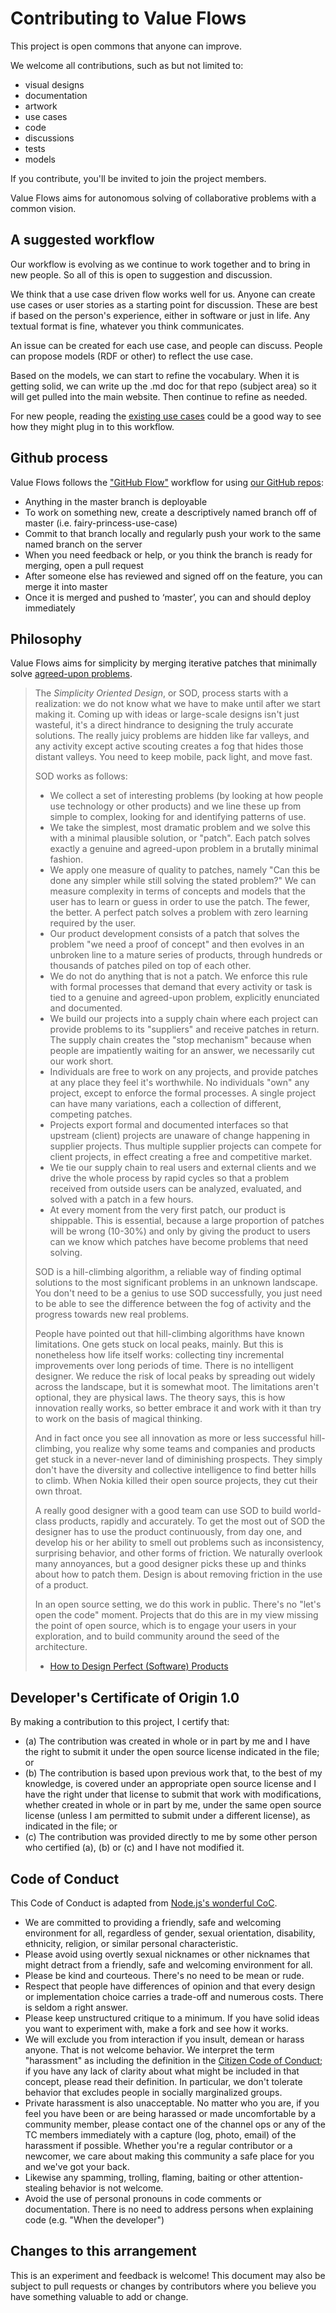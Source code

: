 # Contributing to Value Flows

This project is open commons that anyone can improve.

We welcome all contributions, such as but not limited to:

- visual designs
- documentation
- artwork
- use cases
- code
- discussions
- tests
- models

If you contribute, you'll be invited to join the project members.

Value Flows aims for autonomous solving of collaborative problems with a common vision.

## A suggested workflow

Our workflow is evolving as we continue to work together and to bring in new people.  So all of this is open to suggestion and discussion.

We think that a use case driven flow works well for us.  Anyone can create use cases or user stories as a starting point for discussion.  These are best if based on the person's experience, either in software or just in life.  Any textual format is fine, whatever you think communicates.

An issue can be created for each use case, and people can discuss.  People can propose models (RDF or other) to reflect the use case.  

Based on the models, we can start to refine the vocabulary.  When it is getting solid, we can write up the .md doc for that repo (subject area) so it will get pulled into the main website.  Then continue to refine as needed.

For new people, reading the [existing use cases](https://github.com/valueflows/valueflows/tree/master/use-cases) could be a good way to see how they might plug in to this workflow.

## Github process

Value Flows follows the ["GitHub Flow"](http://scottchacon.com/2011/08/31/github-flow.html) workflow for using [our GitHub repos](https://github.com/valueflows):

* Anything in the master branch is deployable
* To work on something new, create a descriptively named branch off of master (i.e. fairy-princess-use-case)
* Commit to that branch locally and regularly push your work to the same named branch on the server
* When you need feedback or help, or you think the branch is ready for merging, open a pull request
* After someone else has reviewed and signed off on the feature, you can merge it into master
* Once it is merged and pushed to ‘master’, you can and should deploy immediately

## Philosophy

Value Flows aims for simplicity by merging iterative patches that minimally solve [agreed-upon problems](./PRINCIPLES.md).

> The _Simplicity Oriented Design_, or SOD, process starts with a realization: we do not know what we have to make until after we start making it. Coming up with ideas or large-scale designs isn't just wasteful, it's a direct hindrance to designing the truly accurate solutions. The really juicy problems are hidden like far valleys, and any activity except active scouting creates a fog that hides those distant valleys. You need to keep mobile, pack light, and move fast.
>
> SOD works as follows:
>
> - We collect a set of interesting problems (by looking at how people use technology or other products) and we line these up from simple to complex, looking for and identifying patterns of use.
> - We take the simplest, most dramatic problem and we solve this with a minimal plausible solution, or "patch". Each patch solves exactly a genuine and agreed-upon problem in a brutally minimal fashion.
> - We apply one measure of quality to patches, namely "Can this be done any simpler while still solving the stated problem?" We can measure complexity in terms of concepts and models that the user has to learn or guess in order to use the patch. The fewer, the better. A perfect patch solves a problem with zero learning required by the user.
> - Our product development consists of a patch that solves the problem "we need a proof of concept" and then evolves in an unbroken line to a mature series of products, through hundreds or thousands of patches piled on top of each other.
> - We do not do anything that is not a patch. We enforce this rule with formal processes that demand that every activity or task is tied to a genuine and agreed-upon problem, explicitly enunciated and documented.
> - We build our projects into a supply chain where each project can provide problems to its "suppliers" and receive patches in return. The supply chain creates the "stop mechanism" because when people are impatiently waiting for an answer, we necessarily cut our work short.
> - Individuals are free to work on any projects, and provide patches at any place they feel it's worthwhile. No individuals "own" any project, except to enforce the formal processes. A single project can have many variations, each a collection of different, competing patches.
> - Projects export formal and documented interfaces so that upstream (client) projects are unaware of change happening in supplier projects. Thus multiple supplier projects can compete for client projects, in effect creating a free and competitive market.
> - We tie our supply chain to real users and external clients and we drive the whole process by rapid cycles so that a problem received from outside users can be analyzed, evaluated, and solved with a patch in a few hours.
> - At every moment from the very first patch, our product is shippable. This is essential, because a large proportion of patches will be wrong (10-30%) and only by giving the product to users can we know which patches have become problems that need solving.
> 
> SOD is a hill-climbing algorithm, a reliable way of finding optimal solutions to the most significant problems in an unknown landscape. You don't need to be a genius to use SOD successfully, you just need to be able to see the difference between the fog of activity and the progress towards new real problems.
>
> People have pointed out that hill-climbing algorithms have known limitations. One gets stuck on local peaks, mainly. But this is nonetheless how life itself works: collecting tiny incremental improvements over long periods of time. There is no intelligent designer. We reduce the risk of local peaks by spreading out widely across the landscape, but it is somewhat moot. The limitations aren't optional, they are physical laws. The theory says, this is how innovation really works, so better embrace it and work with it than try to work on the basis of magical thinking.
>
> And in fact once you see all innovation as more or less successful hill-climbing, you realize why some teams and companies and products get stuck in a never-never land of diminishing prospects. They simply don't have the diversity and collective intelligence to find better hills to climb. When Nokia killed their open source projects, they cut their own throat.
>
> A really good designer with a good team can use SOD to build world-class products, rapidly and accurately. To get the most out of SOD the designer has to use the product continuously, from day one, and develop his or her ability to smell out problems such as inconsistency, surprising behavior, and other forms of friction. We naturally overlook many annoyances, but a good designer picks these up and thinks about how to patch them. Design is about removing friction in the use of a product.
>
> In an open source setting, we do this work in public. There's no "let's open the code" moment. Projects that do this are in my view missing the point of open source, which is to engage your users in your exploration, and to build community around the seed of the architecture.
>
> - [How to Design Perfect (Software) Products](http://hintjens.com/blog:19)

## Developer's Certificate of Origin 1.0

By making a contribution to this project, I certify that:

* (a) The contribution was created in whole or in part by me and I
  have the right to submit it under the open source license indicated
  in the file; or
* (b) The contribution is based upon previous work that, to the best
  of my knowledge, is covered under an appropriate open source license
  and I have the right under that license to submit that work with
  modifications, whether created in whole or in part by me, under the
  same open source license (unless I am permitted to submit under a
  different license), as indicated in the file; or
* (c) The contribution was provided directly to me by some other
  person who certified (a), (b) or (c) and I have not modified it.

## Code of Conduct

This Code of Conduct is adapted from [Node.js's wonderful
CoC](https://github.com/nodejs/node/blob/master/CONTRIBUTING.md#code-of-conduct).

* We are committed to providing a friendly, safe and welcoming
  environment for all, regardless of gender, sexual orientation,
  disability, ethnicity, religion, or similar personal characteristic.
* Please avoid using overtly sexual nicknames or other nicknames that
  might detract from a friendly, safe and welcoming environment for
  all.
* Please be kind and courteous. There's no need to be mean or rude.
* Respect that people have differences of opinion and that every
  design or implementation choice carries a trade-off and numerous
  costs. There is seldom a right answer.
* Please keep unstructured critique to a minimum. If you have solid
  ideas you want to experiment with, make a fork and see how it works.
* We will exclude you from interaction if you insult, demean or harass
  anyone.  That is not welcome behavior. We interpret the term
  "harassment" as including the definition in the [Citizen Code of
  Conduct](http://citizencodeofconduct.org/); if you have any lack of
  clarity about what might be included in that concept, please read
  their definition. In particular, we don't tolerate behavior that
  excludes people in socially marginalized groups.
* Private harassment is also unacceptable. No matter who you are, if
  you feel you have been or are being harassed or made uncomfortable
  by a community member, please contact one of the channel ops or any
  of the TC members immediately with a capture (log, photo, email) of
  the harassment if possible.  Whether you're a regular contributor or
  a newcomer, we care about making this community a safe place for you
  and we've got your back.
* Likewise any spamming, trolling, flaming, baiting or other
  attention-stealing behavior is not welcome.
* Avoid the use of personal pronouns in code comments or
  documentation. There is no need to address persons when explaining
  code (e.g. "When the developer")

## Changes to this arrangement

This is an experiment and feedback is welcome! This document may also be subject to pull requests or changes by contributors where you believe you have something valuable to add or change.
